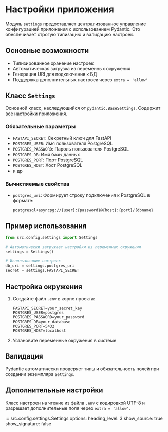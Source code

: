 # Настройки приложения

Модуль `settings` предоставляет централизованное управление конфигурацией приложения с использованием Pydantic. Это обеспечивает строгую типизацию и валидацию настроек.

## Основные возможности

- Типизированное хранение настроек
- Автоматическая загрузка из переменных окружения
- Генерация URI для подключения к БД
- Поддержка дополнительных настроек через `extra = 'allow'`

## Класс `Settings`

Основной класс, наследующийся от `pydantic.BaseSettings`. Содержит все настройки приложения.

### Обязательные параметры

- `FASTAPI_SECRET`: Секретный ключ для FastAPI
- `POSTGRES_USER`: Имя пользователя PostgreSQL
- `POSTGRES_PASSWORD`: Пароль пользователя PostgreSQL
- `POSTGRES_DB`: Имя базы данных
- `POSTGRES_PORT`: Порт PostgreSQL
- `POSTGRES_HOST`: Хост PostgreSQL
- и др

### Вычисляемые свойства

- `postgres_uri`: Формирует строку подключения к PostgreSQL в формате:
  ```
  postgresql+asyncpg://{user}:{password}@{host}:{port}/{dbname}
  ```

## Пример использования

```python
from src.config.settings import Settings

# Автоматически загружает настройки из переменных окружения
settings = Settings()

# Использование настроек
db_uri = settings.postgres_uri
secret = settings.FASTAPI_SECRET
```

## Настройка окружения

1. Создайте файл `.env` в корне проекта:
   ```env
   FASTAPI_SECRET=your_secret_key
   POSTGRES_USER=postgres
   POSTGRES_PASSWORD=your_password
   POSTGRES_DB=your_database
   POSTGRES_PORT=5432
   POSTGRES_HOST=localhost
   ```

2. Установите переменные окружения в системе

## Валидация

Pydantic автоматически проверяет типы и обязательность полей при создании экземпляра `Settings`.

## Дополнительные настройки

Класс настроен на чтение из файла `.env` с кодировкой UTF-8 и разрешает дополнительные поля через `extra = 'allow'`.

::: src.config.settings.Settings
    options:
      heading_level: 3
      show_source: true
      show_signature: false
